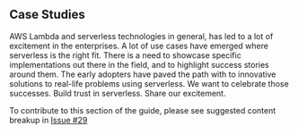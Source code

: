 <!--
title: Case Studies
menuText: Case Studies
menuOrder: 22
description: Real-life case studies from enterprises that have been successful running serverless in production.
layout: Doc
publish: false
-->

## Case Studies

AWS Lambda and serverless technologies in general, has led to a lot of excitement in the enterprises. A lot of use cases have emerged where serverless is the right fit. There is a need to showcase specific implementations out there in the field, and to highlight success stories around them. The early adopters have paved the path with to innovative solutions to real-life problems using serverless. We want to celebrate those successes. Build trust in serverless. Share our excitement.

<!--
1. See the template (CASE_STUDY_TEMPLATE.md) for guidance around structure for your case study.
2. Create a new markdown file in the case_studies folder, and name it <title_company.md>. Keep the filename short.
3. Create/Add the case study to a list here on the page.
-->

To contribute to this section of the guide, please see suggested content breakup in [Issue #29](https://github.com/serverless/guide/issues/29)

